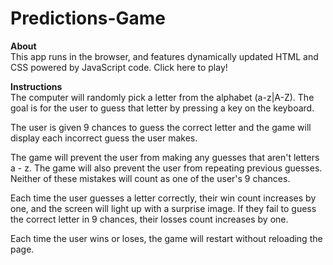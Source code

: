 # Predictions-Game
<strong>About</strong><br>
This app runs in the browser, and features dynamically updated HTML and CSS powered by JavaScript code. Click here to play!

<strong>Instructions</strong><br>
The computer will randomly pick a letter from the alphabet (a-z|A-Z). The goal is for the user to guess that letter by pressing a key on the keyboard.

The user is given 9 chances to guess the correct letter and the game will display each incorrect guess the user makes.

The game will prevent the user from making any guesses that aren't letters a - z. The game will also prevent the user from repeating previous guesses. Neither of these mistakes will count as one of the user's 9 chances.

Each time the user guesses a letter correctly, their win count increases by one, and the screen will light up with a surprise image. If they fail to guess the correct letter in 9 chances, their losses count increases by one.

Each time the user wins or loses, the game will restart without reloading the page.

